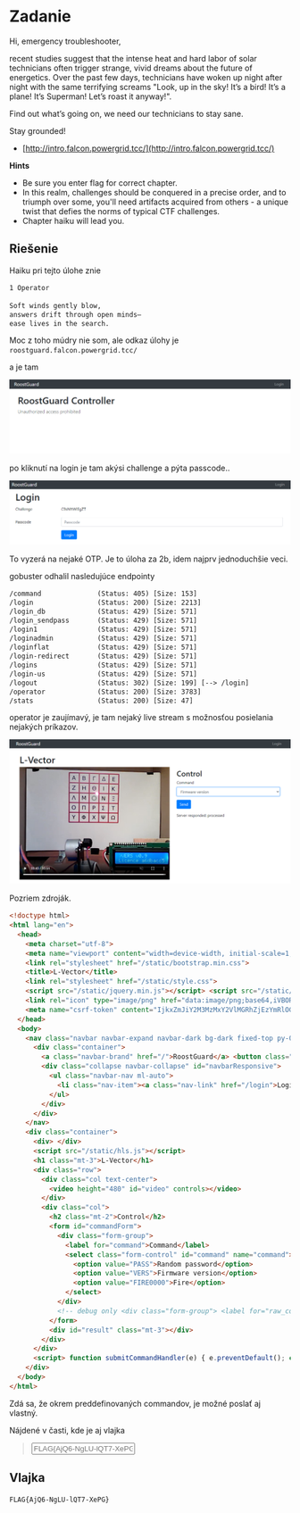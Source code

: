 # Zadanie

Hi, emergency troubleshooter,

recent studies suggest that the intense heat and hard labor of solar technicians often trigger strange, vivid dreams about the future of energetics. Over the past few days, technicians have woken up night after night with the same terrifying screams "Look, up in the sky! It’s a bird! It’s a plane! It’s Superman! Let’s roast it anyway!".

Find out what’s going on, we need our technicians to stay sane.

Stay grounded!

- [http://intro.falcon.powergrid.tcc/](http://intro.falcon.powergrid.tcc/)

**Hints**

- Be sure you enter flag for correct chapter.
- In this realm, challenges should be conquered in a precise order, and to triumph over some, you'll need artifacts acquired from others - a unique twist that defies the norms of typical CTF challenges.
- Chapter haiku will lead you.

## Riešenie

Haiku pri tejto úlohe znie

```
1 Operator

Soft winds gently blow,
answers drift through open minds—
ease lives in the search.
```

Moc z toho múdry nie som, ale odkaz úlohy je `roostguard.falcon.powergrid.tcc/`

a je tam

![](op1.png)

po kliknutí na login je tam akýsi challenge a pýta passcode.. 

![](op2.png)

To vyzerá na nejaké OTP. Je to úloha za 2b, idem najprv jednoduchšie veci. 

gobuster odhalil nasledujúce endpointy

```
/command              (Status: 405) [Size: 153]
/login                (Status: 200) [Size: 2213]
/login_db             (Status: 429) [Size: 571]
/login_sendpass       (Status: 429) [Size: 571]
/login1               (Status: 429) [Size: 571]
/loginadmin           (Status: 429) [Size: 571]
/loginflat            (Status: 429) [Size: 571]
/login-redirect       (Status: 429) [Size: 571]
/logins               (Status: 429) [Size: 571]
/login-us             (Status: 429) [Size: 571]
/logout               (Status: 302) [Size: 199] [--> /login]
/operator             (Status: 200) [Size: 3783]
/stats                (Status: 200) [Size: 47]
```

operator je zaujímavý, je tam nejaký live stream s možnosťou posielania nejakých príkazov.

![](op3.png)

Pozriem zdroják.

```html
<!doctype html> 
<html lang="en">
  <head>
    <meta charset="utf-8">
    <meta name="viewport" content="width=device-width, initial-scale=1, shrink-to-fit=no">
    <link rel="stylesheet" href="/static/bootstrap.min.css">
    <title>L-Vector</title>
    <link rel="stylesheet" href="/static/style.css">
    <script src="/static/jquery.min.js"></script> <script src="/static/bootstrap.min.js"></script> 
    <link rel="icon" type="image/png" href="data:image/png;base64,iVBORw0KGgoAAAANSUhEUgAAAAEAAAABCAQAAAC1HAwCAAAAC0lEQVR4nGNgYAAAAAMAAWgmWQ0AAAAASUVORK5CYII=">
    <meta name="csrf-token" content="IjkxZmJiY2M3MzMxY2VlMGRhZjEzYmRlOGViZGYxYWU1ZjgzM2MwM2Yi.aP6YWA.JNZyk9QFRFvTBBtGiFvvwhtGpck">
  </head>
  <body>
    <nav class="navbar navbar-expand navbar-dark bg-dark fixed-top py-0">
      <div class="container">
        <a class="navbar-brand" href="/">RoostGuard</a> <button class="navbar-toggler" type="button" data-toggle="collapse" data-target="#navbarResponsive" aria-controls="navbarResponsive" aria-expanded="false" aria-label="Toggle navigation"><span class="navbar-toggler-icon"></span></button> 
        <div class="collapse navbar-collapse" id="navbarResponsive">
          <ul class="navbar-nav ml-auto">
            <li class="nav-item"><a class="nav-link" href="/login">Login</a></li>
          </ul>
        </div>
      </div>
    </nav>
    <div class="container">
      <div> </div>
      <script src="/static/hls.js"></script> 
      <h1 class="mt-3">L-Vector</h1>
      <div class="row">
        <div class="col text-center">
          <video height="480" id="video" controls></video>
        </div>
        <div class="col">
          <h2 class="mt-2">Control</h2>
          <form id="commandForm">
            <div class="form-group">
              <label for="command">Command</label> 
              <select class="form-control" id="command" name="command">
                <option value="PASS">Random password</option>
                <option value="VERS">Firmware version</option>
                <option value="FIRE0000">Fire</option>
              </select>
            </div>
            <!-- debug only <div class="form-group"> <label for="raw_command">Raw command</label> <input type="text" class="form-control" id="raw_command" name="raw_command" placeholder="FLAG{AjQ6-NgLU-lQT7-XePG}"> </div> --> <button type="submit" class="btn btn-primary">Send</button> 
          </form>
          <div id="result" class="mt-3"></div>
        </div>
      </div>
      <script> function submitCommandHandler(e) { e.preventDefault(); const formData = {}; $(e.target).find(':input[name]').each(function () { const name = $(this).attr('name'); const value = $(this).val(); if (value !== '') { formData[name] = value; } }); const csrf_token = $('meta[name="csrf-token"]').attr('content'); $.ajax({ url: '/command', type: 'POST', data: formData, beforeSend: function (xhr) { xhr.setRequestHeader('X-CSRFToken', csrf_token); }, success: function (response) { $('#result').text('Server responded: ' + response["message"]); }, error: function (xhr, status, error) { $('#result').text('Server responded: ' + error); } }); } $(document).ready(function () { $('#commandForm').on('submit', submitCommandHandler); }); </script> <script> var video = document.getElementById('video'); if (Hls.isSupported()) { var hls = new Hls({ debug: false, }); hls.loadSource('http://streaming.falcon.powergrid.tcc/hls_data/stream.m3u8'); hls.attachMedia(video); hls.on(Hls.Events.MEDIA_ATTACHED, function () { video.muted = true; video.play(); }); } // hls.js is not supported on platforms that do not have Media Source Extensions (MSE) enabled. // When the browser has built-in HLS support (check using `canPlayType`), we can provide an HLS manifest (i.e. .m3u8 URL) directly to the video element through the `src` property. // This is using the built-in support of the plain video element, without using hls.js. else if (video.canPlayType('application/vnd.apple.mpegurl')) { video.src = 'http://streaming.falcon.powergrid.tcc/hls_data/stream.m3u8'; video.addEventListener('canplay', function () { video.play(); }); } </script> 
    </div>
  </body>
</html>
```

Zdá sa, že okrem preddefinovaných commandov, je možné poslať aj vlastný.

Nájdené v časti, kde je aj vlajka

> <input type="text" class="form-control" id="raw_command" name="raw_command" placeholder="FLAG{AjQ6-NgLU-lQT7-XePG}"> 

## Vlajka

    FLAG{AjQ6-NgLU-lQT7-XePG}
